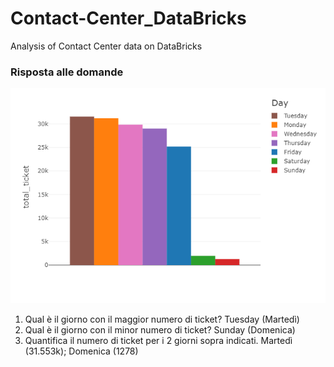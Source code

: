 # Contact-Center_DataBricks
Analysis of Contact Center data on DataBricks

### Risposta alle domande
![BarChart ticket in funzione del giorno della settimana](https://github.com/MatteoFasulo/Contact-Center_DataBricks/blob/main/weekBarChart.png?raw=true)
1. Qual è il giorno con il maggior numero di ticket? Tuesday (Martedì)
2. Qual è il giorno con il minor numero di ticket? Sunday (Domenica)
3. Quantifica il numero di ticket per i 2 giorni sopra indicati. Martedì (31.553k); Domenica (1278)






